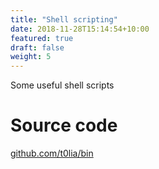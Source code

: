 ```yaml
---
title: "Shell scripting"
date: 2018-11-28T15:14:54+10:00
featured: true
draft: false
weight: 5
---
```


Some useful shell scripts

# Source code

[github.com/t0lia/bin](https://github.com/t0lia/bin)
